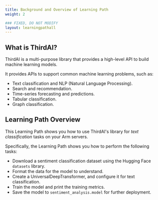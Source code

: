 ```yaml
---
title: Background and Overview of Learning Path 
weight: 2

### FIXED, DO NOT MODIFY
layout: learningpathall
---
```

## What is ThirdAI?

ThirdAI is a multi-purpose library that provides a high-level API to build machine learning models.

It provides APIs to support common machine learning problems, such as:
- Text classification and NLP (Natural Language Processing).
- Search and recommendation.
- Time-series forecasting and predictions.
- Tabular classification. 
- Graph classification.

## Learning Path Overview

This Learning Path shows you how to use ThirdAI's library for *text classification* tasks on your Arm servers.

Specifically, the Learning Path shows you how to perform the following tasks:

- Download a sentiment classification dataset using the Hugging Face `datasets` library.
- Format the data for the model to understand.
- Create a UniversalDeepTransformer, and configure it for text classification.
- Train the model and print the training metrics.
- Save the model to `sentiment_analysis.model` for further deployment.
